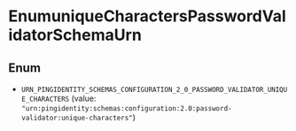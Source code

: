 

# EnumuniqueCharactersPasswordValidatorSchemaUrn

## Enum


* `URN_PINGIDENTITY_SCHEMAS_CONFIGURATION_2_0_PASSWORD_VALIDATOR_UNIQUE_CHARACTERS` (value: `"urn:pingidentity:schemas:configuration:2.0:password-validator:unique-characters"`)




